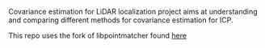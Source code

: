 Covariance estimation for LiDAR localization project aims at understanding and comparing different methods for covariance estimation for ICP. 

This repo uses the fork of libpointmatcher found [here](https://github.com/CAOR-MINES-ParisTech/libpointmatcher)



